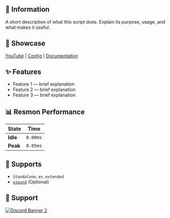 ## 📘 Information  
A short description of what this script does. Explain its purpose, usage, and what makes it useful.


## 🎥 Showcase  
[YouTube](https://placeholder) | [Config](https://placeholder) | [Documentation](https://placeholder)  


## ✨ Features  
- Feature 1 — brief explanation
- Feature 2 — brief explanation
- Feature 3 — brief explanation


## 📊 Resmon Performance  
| State | Time |
|--------|------|
| **Idle** | `0.00ms` |
| **Peak** | `0.05ms` |


## 🧾 Supports  
- `Standalone`, `es_extended`
- [`xsound`](https://github.com/Xogy/xsound) (Optional)

## 💬 Support  
<a href='https://discord.gg/rdTdu9GCay'>![Discord Banner 2](https://discordapp.com/api/guilds/981905279451009034/widget.png?style=banner3)</a>